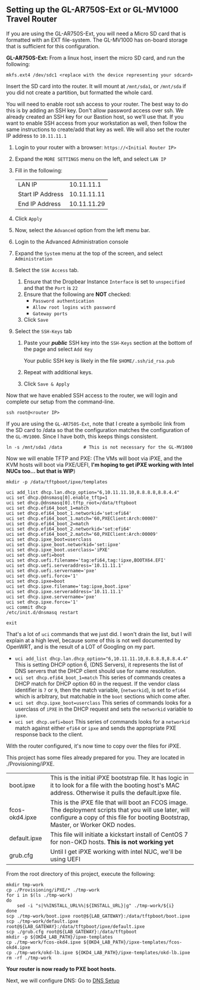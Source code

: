 ## Setting up the GL-AR750S-Ext or GL-MV1000 Travel Router

If you are using the GL-AR750S-Ext, you will need a Micro SD card that is formatted with an EXT file-system.  The GL-MV1000 has on-board storage that is sufficient for this configuration.

__GL-AR750S-Ext:__ From a linux host, insert the micro SD card, and run the following:

    mkfs.ext4 /dev/sdc1 <replace with the device representing your sdcard>

Insert the SD card into the router.  It will mount at `/mnt/sda1`, or `/mnt/sda` if you did not create a partition, but formatted the whole card.

You will need to enable root ssh access to your router.  The best way to do this is by adding an SSH key.  Don't allow password access over ssh.  We already created an SSH key for our Bastion host, so we'll use that.  If you want to enable SSH access from your workstation as well, then follow the same instructions to create/add that key as well.  We will also set the router IP address to `10.11.11.1`

1. Login to your router with a browser: `https://<Initial Router IP>`
1. Expand the `MORE SETTINGS` menu on the left, and select `LAN IP`
1. Fill in the following:

    |||
    |---|---|
    |LAN IP|10.11.11.1|
    |Start IP Address|10.11.11.11|
    |End IP Address|10.11.11.29|

1. Click `Apply`
1. Now, select the `Advanced` option from the left menu bar.
1. Login to the Advanced Administration console
1. Expand the `System` menu at the top of the screen, and select `Administration`
1. Select the `SSH Access` tab.
   1. Ensure that the Dropbear Instance `Interface` is set to `unspecified` and that the `Port` is `22`
   1. Ensure that the following are __NOT__ checked:
      * `Password authentication`
      * `Allow root logins with password`
      * `Gateway ports`
    1. Click `Save`
1. Select the `SSH-Keys` tab
    1. Paste your __*public*__ SSH key into the `SSH-Keys` section at the bottom of the page and select `Add Key`
    
        Your public SSH key is likely in the file `$HOME/.ssh/id_rsa.pub`
    1. Repeat with additional keys.
    1. Click `Save & Apply`

Now that we have enabled SSH access to the router, we will login and complete our setup from the command-line.

    ssh root@<router IP>

If you are using the `GL-AR750S-Ext`, note that I create a symbolic link from the SD card to /data so that the configuration matches the configuration of the `GL-MV1000`.  Since I have both, this keeps things consistent.

    ln -s /mnt/sda1 /data        # This is not necessary for the GL-MV1000

Now we will enable TFTP and PXE: (The VMs will boot via iPXE, and the KVM hosts will boot via PXE/UEFI, __I'm hoping to get iPXE working with Intel NUCs too... but that is WIP__)

    mkdir -p /data/tftpboot/ipxe/templates

    uci add_list dhcp.lan.dhcp_option="6,10.11.11.10,8.8.8.8,8.8.4.4"
    uci set dhcp.@dnsmasq[0].enable_tftp=1
    uci set dhcp.@dnsmasq[0].tftp_root=/data/tftpboot
    uci set dhcp.efi64_boot_1=match
    uci set dhcp.efi64_boot_1.networkid='set:efi64'
    uci set dhcp.efi64_boot_1.match='60,PXEClient:Arch:00007'
    uci set dhcp.efi64_boot_2=match
    uci set dhcp.efi64_boot_2.networkid='set:efi64'
    uci set dhcp.efi64_boot_2.match='60,PXEClient:Arch:00009'
    uci set dhcp.ipxe_boot=userclass
    uci set dhcp.ipxe_boot.networkid='set:ipxe'
    uci set dhcp.ipxe_boot.userclass='iPXE'
    uci set dhcp.uefi=boot
    uci set dhcp.uefi.filename='tag:efi64,tag:!ipxe,BOOTX64.EFI'
    uci set dhcp.uefi.serveraddress='10.11.11.1'
    uci set dhcp.uefi.servername='pxe'
    uci set dhcp.uefi.force='1'
    uci set dhcp.ipxe=boot
    uci set dhcp.ipxe.filename='tag:ipxe,boot.ipxe'
    uci set dhcp.ipxe.serveraddress='10.11.11.1'
    uci set dhcp.ipxe.servername='pxe'
    uci set dhcp.ipxe.force='1'
    uci commit dhcp
    /etc/init.d/dnsmasq restart

    exit

That's a lot of `uci` commands that we just did.  I won't drain the list, but I will explain at a high level, because some of this is not well documented by OpenWRT, and is the result of a LOT of Googling on my part.

* `uci add_list dhcp.lan.dhcp_option="6,10.11.11.10,8.8.8.8,8.8.4.4"`  This is setting DHCP option 6, (DNS Servers), it represents the list of DNS servers that the DHCP client should use for name resolution.
* `uci set dhcp.efi64_boot_1=match`  This series of commands creates a DHCP match for DHCP option 60 in the request.  If the vendor class identifier is `7` or `9`, then the match variable, (`networkid`), is set to `efi64` which is arbitrary, but matchable in the `boot` sections which come after.
* `uci set dhcp.ipxe_boot=userclass`  This series of commands looks for a userclass of `iPXE` in the DHCP request and sets the `networkid` variable to `ipxe`.
* `uci set dhcp.uefi=boot` This series of commands looks for a `networkid` match against either `efi64` or `ipxe` and sends the appropriate PXE response back to the client.

With the router configured, it's now time to copy over the files for iPXE.

This project has some files already prepared for you.  They are located in ./Provisioning/iPXE.

|||
|-|-|
| boot.ipxe | This is the initial iPXE bootstrap file.  It has logic in it to look for a file with the booting host's MAC address.  Otherwise it pulls the default.ipxe file. |
| fcos-okd4.ipxe | This is the iPXE file that will boot an FCOS image.  The deployment scripts that you will use later, will configure a copy of this file for booting Bootstrap, Master, or Worker OKD nodes. |
| default.ipxe | This file will initiate a kickstart install of CentOS 7 for non-OKD hosts. __This is not working yet__ |
| grub.cfg | Until I get iPXE working with intel NUC, we'll be using UEFI |

From the root directory of this project, execute the following:

    mkdir tmp-work
    cp ./Provisioning/iPXE/* ./tmp-work
    for i in $(ls ./tmp-work)
    do
        sed -i "s|%%INSTALL_URL%%|${INSTALL_URL}|g" ./tmp-work/${i}
    done
    scp ./tmp-work/boot.ipxe root@${LAB_GATEWAY}:/data/tftpboot/boot.ipxe
    scp ./tmp-work/default.ipxe root@${LAB_GATEWAY}:/data/tftpboot/ipxe/default.ipxe
    scp ./grub.cfg root@${LAB_GATEWAY}:/data/tftpboot
    mkdir -p ${OKD4_LAB_PATH}/ipxe-templates
    cp ./tmp-work/fcos-okd4.ipxe ${OKD4_LAB_PATH}/ipxe-templates/fcos-okd4.ipxe
    cp ./tmp-work/okd-lb.ipxe ${OKD4_LAB_PATH}/ipxe-templates/okd-lb.ipxe
    rm -rf ./tmp-work

__Your router is now ready to PXE boot hosts.__

Next, we will configure DNS: Go to [DNS Setup](DNS_Config.md)
